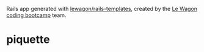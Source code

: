 Rails app generated with [lewagon/rails-templates](https://github.com/lewagon/rails-templates), created by the [Le Wagon coding bootcamp](https://www.lewagon.com) team.
# piquette
